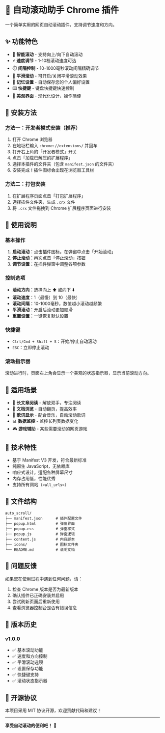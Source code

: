 # 🔄 自动滚动助手 Chrome 插件

一个简单实用的网页自动滚动插件，支持调节速度和方向。

## ✨ 功能特色

- 🎯 **智能滚动** - 支持向上/向下自动滚动
- ⚡ **速度调节** - 1-10档滚动速度可选
- ⏱️ **间隔控制** - 10-1000毫秒滚动间隔精确调节
- 🌊 **平滑滚动** - 可开启/关闭平滑滚动效果
- 💾 **记忆设置** - 自动保存您的个人偏好设置
- ⌨️ **快捷键** - 键盘快捷键快速控制
- 🎨 **美观界面** - 现代化设计，操作简便

## 🚀 安装方法

### 方法一：开发者模式安装（推荐）

1. 打开 Chrome 浏览器
2. 在地址栏输入 `chrome://extensions/` 并回车
3. 打开右上角的「开发者模式」开关
4. 点击「加载已解压的扩展程序」
5. 选择本插件的文件夹（包含 `manifest.json` 的文件夹）
6. 安装完成！插件图标会出现在浏览器工具栏

### 方法二：打包安装

1. 在扩展程序页面点击「打包扩展程序」
2. 选择插件文件夹，生成 `.crx` 文件
3. 将 `.crx` 文件拖拽到 Chrome 扩展程序页面进行安装

## 📖 使用说明

### 基本操作

1. **启动滚动**：点击插件图标，在弹窗中点击「开始滚动」
2. **停止滚动**：再次点击「停止滚动」按钮
3. **调节设置**：在插件弹窗中调整各项参数

### 控制选项

- **滚动方向**：选择向上 ⬆️ 或向下 ⬇️
- **滚动速度**：1（最慢）到 10（最快）
- **滚动间隔**：10-1000毫秒，数值越小滚动越频繁
- **平滑滚动**：开启后滚动更加顺滑
- **重置设置**：一键恢复默认设置

### 快捷键

- `Ctrl/Cmd + Shift + S`：开始/停止自动滚动
- `ESC`：立即停止滚动

### 滚动指示器

滚动进行时，页面右上角会显示一个美观的状态指示器，显示当前滚动方向。

## 🎯 适用场景

- 📰 **长文章阅读** - 解放双手，专注阅读
- 📜 **文档浏览** - 自动翻页，提高效率
- 🎵 **歌词显示** - 配合音乐，自动滚动歌词
- 📊 **数据监控** - 监控长列表数据变化
- 🎮 **游戏辅助** - 某些需要滚动的网页游戏

## 🔧 技术特性

- 基于 Manifest V3 开发，符合最新标准
- 纯原生 JavaScript，无依赖库
- 响应式设计，适配各种屏幕尺寸
- 内存占用低，性能优秀
- 支持所有网站（`<all_urls>`）

## 📂 文件结构

```
auto_scroll/
├── manifest.json      # 插件配置文件
├── popup.html         # 弹窗界面
├── popup.css          # 弹窗样式
├── popup.js           # 弹窗逻辑
├── content.js         # 内容脚本
├── icons/             # 图标文件夹
└── README.md          # 说明文档
```

## 🐛 问题反馈

如果您在使用过程中遇到任何问题，请：

1. 检查 Chrome 版本是否为最新版本
2. 确认插件已正确安装并启用
3. 尝试刷新页面后重新使用
4. 查看浏览器控制台是否有错误信息

## 📝 版本历史

### v1.0.0
- ✅ 基本滚动功能
- ✅ 速度和方向控制
- ✅ 平滑滚动选项
- ✅ 设置保存功能
- ✅ 快捷键支持
- ✅ 滚动状态指示器

## 📄 开源协议

本项目采用 MIT 协议开源，欢迎贡献代码和建议！

---

**享受自动滚动的便利吧！** 🎉 